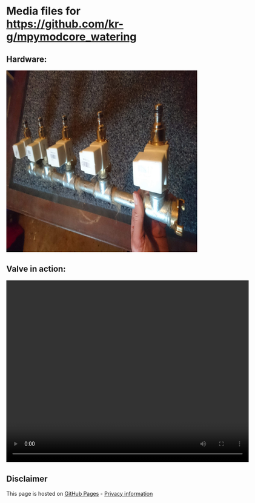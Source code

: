 
# Media files for <a href="https://github.com/kr-g/mpymodcore_watering">https://github.com/kr-g/mpymodcore_watering</a>


## Hardware:

  <img width="640" height="480" src="https://github.com/kr-g/mpymodcore_watering/raw/master/docs/media/valves_mounted.jpg" />



## Valve in action:

  <video width="640" height="480" controls>
    <source src="https://github.com/kr-g/mpymodcore_watering/raw/master/docs/media/valve.mp4">
    Sorry, your browser doesn't support embedded videos, 
    but don't worry, you can <a href="../../../raw/master/media/valve.mp4" target="_blank">download it</a>
    and watch it with your favorite video player!
  </video>

## Disclaimer

This page is hosted on 
[GitHub Pages](https://pages.github.com/) -
[Privacy information](https://help.github.com/en/articles/github-privacy-statement)
  
 
